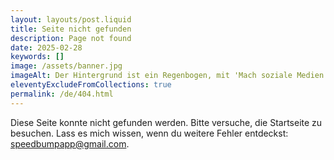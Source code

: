 ```yaml
---
layout: layouts/post.liquid
title: Seite nicht gefunden
description: Page not found
date: 2025-02-28
keywords: []
image: /assets/banner.jpg
imageAlt: Der Hintergrund ist ein Regenbogen, mit 'Mach soziale Medien nervig' in der Mitte in der Schriftart Comic Sans und einer schlecht gezeichneten Katze in der oberen rechten Ecke. Es nimmt Bezug auf das Internet-Meme 'graphic design is my passion'.
eleventyExcludeFromCollections: true
permalink: /de/404.html
---
```


Diese Seite konnte nicht gefunden werden. Bitte versuche, die Startseite zu besuchen. Lass es mich wissen, wenn du weitere Fehler entdeckst: speedbumpapp@gmail.com.
